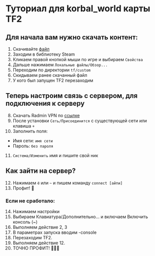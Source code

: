 # Туториал для korbal_world карты TF2
## Для начала вам нужно скачать контент:
1. Скачивайте [файл](https://github.com/Ardub92/korbal_world/raw/main/content_for_test/korbal_world_test_02.vpk)
2. Заходим в библиотеку Steam
3. Кликаем правой кнопкой мыши по игре и выбираем `Cвойства`
4. Дальше нажимаем `Локальные файлы/Обзор...`
5. Переходим по директории `tf/custom`
6. Скидываем ранее скачанный файл
7. У кого был запущен TF2 перезаходим

## Теперь настроим связь с сервером, для подключения к серверу
8. Скачать Radmin VPN по [ссылке](https://www.radmin-vpn.com/ru/)
9. После установки `Сеть/Присоединится` с существующей сети или клавиша `+`
10. Заполнить поля:
- Имя сети: `имя сети`
- Пароль: `без пароля`
11. `Система/Изменить` имя и пишите свой ник

## Как зайти на сервер?
12. Нажимаем `ё` или `~` и пишем команду `connect [айпи]`
13. Профит! 🥳
### Если не сработало:
14. Нажимаем настройки
15. Выбираем Клавиатура/Дополнительно... и включаем Включить консоль (~)
16. Выполняем действие 2, 3
17. В параметрах запуска вводим -console
18. Перезаходим TF2.
19. Выполняем действие 12.
20. ТОЧНО ПРОФИТ! 🥳🥳🥳
